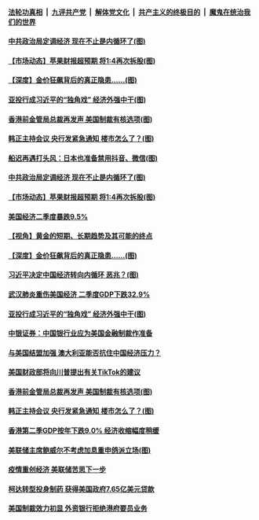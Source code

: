 

####  [法轮功真相](../../../../basic/blob/master/README.md?t=07311003) &nbsp;|&nbsp; [九评共产党](../../../../9ping.md/blob/master/README.md?t=07311003) &nbsp;|&nbsp; [解体党文化](../../../../jtdwh.md/blob/master/README.md?t=07311003)  &nbsp;|&nbsp; [共产主义的终极目的](../../../../gczydzjmd.md/blob/master/README.md?t=07311003) &nbsp;|&nbsp; [魔鬼在统治我们的世界](../../../../mgztzwmdsj.md/blob/master/README.md?t=07311003) 

#### [中共政治局定调经济 现在不止是内循环了(图)](../pages/p5/941355.md?t=07311003) 

#### [【市场动态】苹果财报超预期 将1:4再次拆股(图)](../pages/p5/941389.md?t=07311003) 

#### [【深度】金价狂飙背后的真正隐患……(图)](../pages/p5/941380.md?t=07311003) 

#### [亚投行成习近平的“独角戏” 经济外强中干(图)](../pages/p5/941345.md?t=07311003) 

#### [香港前金管局总裁再发声 美国制裁有核选项(图)](../pages/p5/941282.md?t=07311003) 

#### [韩正主持会议 央行发紧急通知 楼市怎么了？(图)](../pages/p5/941281.md?t=07311003) 

#### [船迟再遇打头风：日本也准备禁用抖音、微信(图)](../pages/p5/941387.md?t=07311003) 

#### [中共政治局定调经济 现在不止是内循环了(图)](../pages/p5/941355.md?t=07311003) 

#### [【市场动态】苹果财报超预期 将1:4再次拆股(图)](../pages/p5/941389.md?t=07311003) 

#### [美国经济二季度暴跌9.5%](../pages/p5/941388.md?t=07311003) 

#### [【视角】黄金的短期、长期趋势及其可能的终点](../pages/p5/941382.md?t=07311003) 

#### [【深度】金价狂飙背后的真正隐患……(图)](../pages/p5/941380.md?t=07311003) 

#### [习近平决定中国经济转向内循环 恶兆？(图)](../pages/p5/941385.md?t=07311003) 

#### [武汉肺炎重伤美国经济 二季度GDP下跌32.9%](../pages/p5/941351.md?t=07311003) 

#### [亚投行成习近平的“独角戏” 经济外强中干(图)](../pages/p5/941345.md?t=07311003) 

#### [中银证券：中国银行业应为美国金融制裁作准备](../pages/p5/941342.md?t=07311003) 

#### [与美国结盟加强 澳大利亚能否抗住中国经济压力？](../pages/p5/941339.md?t=07311003) 

#### [美国财政部将向川普提出有关TikTok的建议](../pages/p5/941337.md?t=07311003) 

#### [香港前金管局总裁再发声 美国制裁有核选项(图)](../pages/p5/941282.md?t=07311003) 

#### [韩正主持会议 央行发紧急通知 楼市怎么了？(图)](../pages/p5/941281.md?t=07311003) 

#### [香港第二季GDP按年下跌9.0% 经济收缩幅度稍缓](../pages/p5/941283.md?t=07311003) 

#### [美联储主席鲍威尔不考虑加息重申鸽派立场(图)](../pages/p5/941284.md?t=07311003) 


#### [疫情重创经济 美联储苦思下一步](../pages/p5/941249.md?t=07311003) 

#### [柯达转型投身制药 获得美国政府7.65亿美元贷款](../pages/p5/941247.md?t=07311003) 

#### [美国制裁效力初显 外资银行拒绝港府要员业务](../pages/p5/941244.md?t=07311003) 


